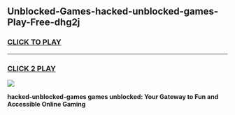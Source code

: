 
## Unblocked-Games-hacked-unblocked-games-Play-Free-dhg2j
<h3>
<a href="https://premium76.site?title=hacked-unblocked-games&ref=19M">CLICK TO PLAY</a></h3>
<hr>

<h3>
<a href="https://premium76.site?title=hacked-unblocked-games&ref=19M">CLICK 2 PLAY</a>
  
</h3>

<a href="https://premium76.site?title=hacked-unblocked-games&ref=19M"><img src="https://clearcache.store/games.png"></a>


**hacked-unblocked-games games unblocked: Your Gateway to Fun and Accessible Online Gaming**
